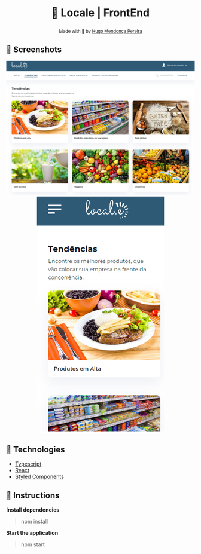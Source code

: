 <h1 align="center">🛒 Locale | FrontEnd </h1>

<div align="center">
  <sub> Made with 💖 by
    <a href="https://github.com/hugompereira2">Hugo Mendonça Pereira</a>
  </sub>
</div>


## 📸 Screenshots

<p style="text-align: center">
  <img alt="Desktop" src="https://github.com/hugompereira2/locale_frontend/blob/master/src/assets/preview/Desktop.png" />
  <img alt="Mobile" src="https://github.com/hugompereira2/locale_frontend/blob/master/src/assets/preview/Mobile.png" />
</p>

## 🚀 Technologies

* [Typescript](https://www.typescriptlang.org/)      
* [React](https://reactjs.org/)      
* [Styled Components](https://styled-components.com/)

## :checkered_flag: Instructions

**Install dependencies**

> npm install

**Start the application**

> npm start

